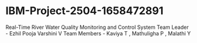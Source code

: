 # IBM-Project-2504-1658472891
Real-Time River Water Quality Monitoring and Control System
Team Leader - Ezhil Pooja Varshini V
Team Members - Kaviya T , Mathuligha P , Malathi Y

